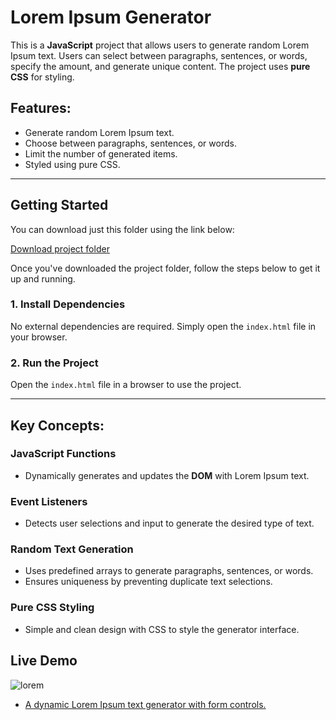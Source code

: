 # Lorem Ipsum Generator

This is a **JavaScript** project that allows users to generate random Lorem Ipsum text. Users can select between paragraphs, sentences, or words, specify the amount, and generate unique content. The project uses **pure CSS** for styling.

## Features:
- Generate random Lorem Ipsum text.
- Choose between paragraphs, sentences, or words.
- Limit the number of generated items.
- Styled using pure CSS.

---

## Getting Started

You can download just this folder using the link below:

[Download project folder](https://downgit.github.io/#/home?url=https://github.com/armandomzn/javascript-components/tree/main/lorem)

Once you've downloaded the project folder, follow the steps below to get it up and running.

### 1. Install Dependencies
No external dependencies are required. Simply open the `index.html` file in your browser.

### 2. Run the Project
Open the `index.html` file in a browser to use the project.

---

## Key Concepts:

### JavaScript Functions
- Dynamically generates and updates the **DOM** with Lorem Ipsum text.

### Event Listeners
- Detects user selections and input to generate the desired type of text.

### Random Text Generation
- Uses predefined arrays to generate paragraphs, sentences, or words.
- Ensures uniqueness by preventing duplicate text selections.

### Pure CSS Styling
- Simple and clean design with CSS to style the generator interface.

## Live Demo
![lorem](https://github.com/user-attachments/assets/b8fc9037-8c6f-4dd8-812e-fa600d9c7665)
- [A dynamic Lorem Ipsum text generator with form controls.](https://adorable-capybara-f08381.netlify.app/)


